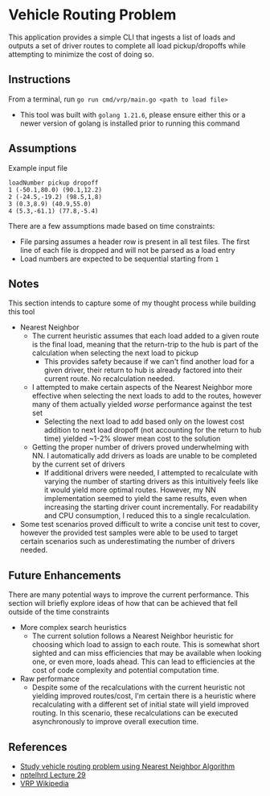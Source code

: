 # Vehicle Routing Problem

This application provides a simple CLI that ingests a list of loads and outputs a set of driver routes to complete all load pickup/dropoffs while attempting to minimize the cost of doing so.

## Instructions

From a terminal, run `go run cmd/vrp/main.go <path to load file>`

   * This tool was built with `golang 1.21.6`, please ensure either this or a newer version of golang is installed prior to running this command

## Assumptions

Example input file
```
loadNumber pickup dropoff
1 (-50.1,80.0) (90.1,12.2)
2 (-24.5,-19.2) (98.5,1,8)
3 (0.3,8.9) (40.9,55.0)
4 (5.3,-61.1) (77.8,-5.4)

```

There are a few assumptions made based on time constraints:

* File parsing assumes a header row is present in all test files. The first line of each file is dropped and will not be parsed as a load entry
* Load numbers are expected to be sequential starting from `1`

## Notes

This section intends to capture some of my thought process while building this tool

* Nearest Neighbor
    * The current heuristic assumes that each load added to a given route is the final load, meaning that the return-trip to the hub is part of the calculation when selecting the next load to pickup
        * This provides safety because if we can't find another load for a given driver, their return to hub is already factored into their current route. No recalculation needed.
    * I attempted to make certain aspects of the Nearest Neighbor more effective when selecting the next loads to add to the routes, however many of them actually yielded _worse_ performance against the test set
        * Selecting the next load to add based only on the lowest cost addition to next load dropoff (not accounting for the return to hub time) yielded ~1-2% slower mean cost to the solution
    * Getting the proper number of drivers proved underwhelming with NN. I automatically add drivers as loads are unable to be completed by the current set of drivers
        * If additional drivers were needed, I attempted to recalculate with varying the number of starting drivers as this intuitively feels like it would yield more optimal routes. However, my NN implementation seemed to yield
          the same results, even when increasing the starting driver count incrementally. For readability and CPU consumption, I reduced this to a single recalculation.
 * Some test scenarios proved difficult to write a concise unit test to cover, however the provided test samples were able to be used to target certain scenarios such as underestimating the number of drivers needed.

## Future Enhancements

There are many potential ways to improve the current performance. This section will briefly explore ideas of how that can be achieved that fell outside of the time constraints

* More complex search heuristics
    * The current solution follows a Nearest Neighbor heuristic for choosing which load to assign to each route. This is somewhat short sighted and can miss efficiencies
    that may be available when looking one, or even more, loads ahead. This can lead to efficiencies at the cost of code complexity and potential computation time.
* Raw performance
    * Despite some of the recalculations with the current heuristic not yielding improved routes/cost, I'm certain there is a heuristic where recalculating with a different set of
      initial state will yield improved routing. In this scenario, these recalculations can be executed asynchronously to improve overall execution time.


## References

* [Study vehicle routing problem using Nearest Neighbor Algorithm](https://iopscience.iop.org/article/10.1088/1742-6596/2421/1/012027/pdf#:~:text=Vehicle%20routing%20problem%20(VRP)%20has,get%20the%20most%20optimal%20results.)
* [nptelhrd Lecture 29](https://www.youtube.com/watch?v=A1wsIFDKqBk)
* [VRP Wikipedia](https://en.wikipedia.org/wiki/Vehicle_routing_problem)
